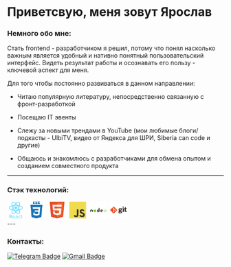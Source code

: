 # Приветсвую, меня зовут Ярослав

### Немного обо мне:

Стать frontend - разработчиком я решил, потому что понял насколько важным является удобный и нативно понятный пользовательский интерфейс. Видеть результат работы и осознавать его пользу - ключевой аспект для меня.

Для того чтобы постоянно развиваться в данном направлении: 

* Читаю популярную литературу, непосредственно связанную с фронт-разработкой 

* Посещаю IT эвенты

* Слежу за новыми трендами в YouTube (мои любимые блоги/подкасты - UlbiTV, видео от Яндекса для ШРИ, Siberia can code и другие)

* Общаюсь и знакомлюсь с разработчиками для обмена опытом и созданием совместного продукта 
---
### Стэк технологий:
<div>
  <img src="https://github.com/devicons/devicon/blob/master/icons/react/react-original-wordmark.svg" title="React" alt="React" width="40" height="40"/>&nbsp;
  <img src="https://github.com/devicons/devicon/blob/master/icons/css3/css3-plain-wordmark.svg"  title="CSS3" alt="CSS" width="40" height="40"/>&nbsp;
  <img src="https://github.com/devicons/devicon/blob/master/icons/html5/html5-original.svg" title="HTML5" alt="HTML" width="40" height="40"/>&nbsp;
  <img src="https://github.com/devicons/devicon/blob/master/icons/javascript/javascript-original.svg" title="JavaScript" alt="JavaScript" width="40" height="40"/>&nbsp;
  <img src="https://github.com/devicons/devicon/blob/master/icons/nodejs/nodejs-original-wordmark.svg" title="NodeJS" alt="NodeJS" width="40" height="40"/>&nbsp;
  <img src="https://github.com/devicons/devicon/blob/master/icons/git/git-original-wordmark.svg" title="Git" **alt="Git" width="40" height="40"/>
</div>
---

### Контакты: 
[![Telegram Badge](https://img.shields.io/badge/-killa_66-blue?style=flat&logo=Telegram&logoColor=white)](https://t.me/killa_66) [![Gmail Badge](https://img.shields.io/badge/-Gmail-red?style=flat&logo=Gmail&logoColor=white)](mailto:killa669966@gmail.com)
